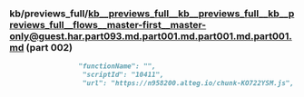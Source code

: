 ### kb/previews_full/kb__previews_full__kb__previews_full__kb__previews_full__flows__master-first__master-only@guest.har.part093.md.part001.md.part001.md.part001.md (part 002)

```md
                 "functionName": "",
                  "scriptId": "10411",
                  "url": "https://n958200.alteg.io/chunk-KO722YSM.js",
      
```

```
